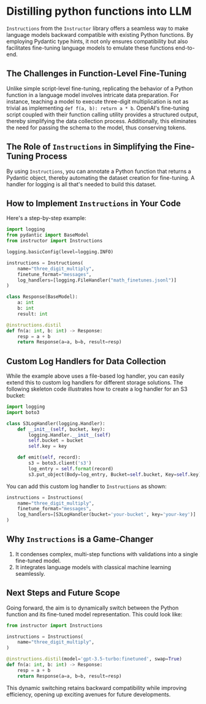 # Distilling python functions into LLM

`Instructions` from the `Instructor` library offers a seamless way to make language models backward compatible with existing Python functions. By employing Pydantic type hints, it not only ensures compatibility but also facilitates fine-tuning language models to emulate these functions end-to-end.

## The Challenges in Function-Level Fine-Tuning

Unlike simple script-level fine-tuning, replicating the behavior of a Python function in a language model involves intricate data preparation. For instance, teaching a model to execute three-digit multiplication is not as trivial as implementing `def f(a, b): return a * b`. OpenAI's fine-tuning script coupled with their function calling utility provides a structured output, thereby simplifying the data collection process. Additionally, this eliminates the need for passing the schema to the model, thus conserving tokens.

## The Role of `Instructions` in Simplifying the Fine-Tuning Process

By using `Instructions`, you can annotate a Python function that returns a Pydantic object, thereby automating the dataset creation for fine-tuning. A handler for logging is all that's needed to build this dataset.

## How to Implement `Instructions` in Your Code

Here's a step-by-step example:

```python
import logging
from pydantic import BaseModel
from instructor import Instructions

logging.basicConfig(level=logging.INFO)

instructions = Instructions(
    name="three_digit_multiply",
    finetune_format="messages",
    log_handlers=[logging.FileHandler("math_finetunes.jsonl")]
)

class Response(BaseModel):
    a: int
    b: int
    result: int

@instructions.distil
def fn(a: int, b: int) -> Response:
    resp = a + b
    return Response(a=a, b=b, result=resp)
```

## Custom Log Handlers for Data Collection

While the example above uses a file-based log handler, you can easily extend this to custom log handlers for different storage solutions. The following skeleton code illustrates how to create a log handler for an S3 bucket:

```python
import logging
import boto3

class S3LogHandler(logging.Handler):
    def __init__(self, bucket, key):
        logging.Handler.__init__(self)
        self.bucket = bucket
        self.key = key

    def emit(self, record):
        s3 = boto3.client('s3')
        log_entry = self.format(record)
        s3.put_object(Body=log_entry, Bucket=self.bucket, Key=self.key)
```

You can add this custom log handler to `Instructions` as shown:

```python
instructions = Instructions(
    name="three_digit_multiply",
    finetune_format="messages",
    log_handlers=[S3LogHandler(bucket='your-bucket', key='your-key')]
)
```

## Why `Instructions` is a Game-Changer

1. It condenses complex, multi-step functions with validations into a single fine-tuned model.
2. It integrates language models with classical machine learning seamlessly.

## Next Steps and Future Scope

Going forward, the aim is to dynamically switch between the Python function and its fine-tuned model representation. This could look like:

```python
from instructor import Instructions

instructions = Instructions(
    name="three_digit_multiply",
)

@instructions.distil(model='gpt-3.5-turbo:finetuned', swap=True)
def fn(a: int, b: int) -> Response:
    resp = a + b
    return Response(a=a, b=b, result=resp)
```

This dynamic switching retains backward compatibility while improving efficiency, opening up exciting avenues for future developments.